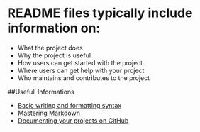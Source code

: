 # README files typically include information on:

- What the project does
- Why the project is useful
- How users can get started with the project
- Where users can get help with your project
- Who maintains and contributes to the project

##Usefull Informations 
- [Basic writing and formatting syntax](https://help.github.com/en/articles/basic-writing-and-formatting-syntax)
- [Mastering Markdown](https://guides.github.com/features/mastering-markdown/)
- [Documenting your projects on GitHub](https://guides.github.com/features/wikis/)
